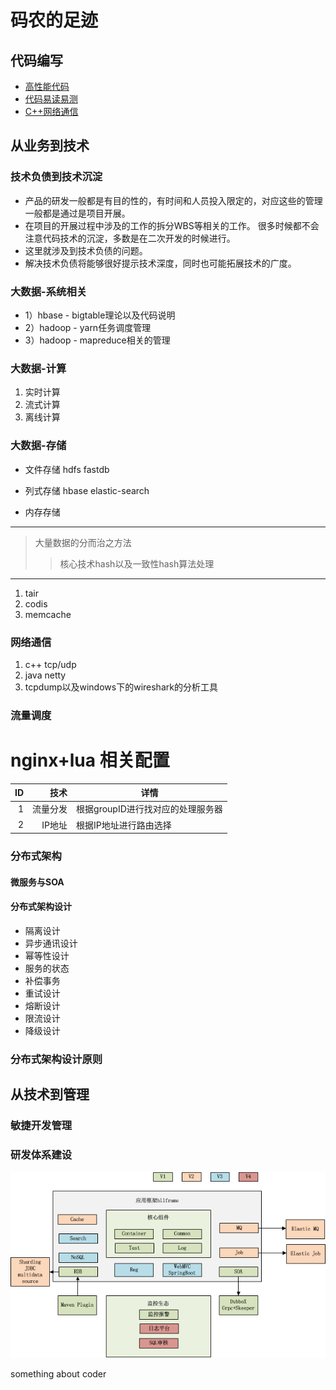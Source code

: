 # 码农的足迹

## 代码编写
* [高性能代码](./topics/code.md)
* [代码易读易测](./topics/架构是什么.md)
* [C++网络通信](./topics/C++网络通信.md)


## 从业务到技术

### 技术负债到技术沉淀
- 产品的研发一般都是有目的性的，有时间和人员投入限定的，对应这些的管理一般都是通过是项目开展。
- 在项目的开展过程中涉及的工作的拆分WBS等相关的工作。 很多时候都不会注意代码技术的沉淀，多数是在二次开发的时候进行。
- 这里就涉及到技术负债的问题。
- 解决技术负债将能够很好提示技术深度，同时也可能拓展技术的广度。


### 大数据-系统相关
* 1）hbase - bigtable理论以及代码说明
* 2）hadoop - yarn任务调度管理
* 3）hadoop - mapreduce相关的管理

### 大数据-计算
1. 实时计算
2. 流式计算
3. 离线计算



### 大数据-存储
* 文件存储
	hdfs
	fastdb
* 列式存储
	hbase
	elastic-search
	
* 内存存储

---

> 大量数据的分而治之方法
>> 核心技术hash以及一致性hash算法处理

---

1. tair
2. codis
3. memcache


### 网络通信
1. c++ tcp/udp
2. java netty
3. tcpdump以及windows下的wireshark的分析工具


### 流量调度
# nginx+lua 相关配置
|ID|技术|详情|
|-:|-:|-|
| 1  | 流量分发 | 根据groupID进行找对应的处理服务器 |
| 2 | IP地址| 根据IP地址进行路由选择 |

### 分布式架构
#### 微服务与SOA
#### 分布式架构设计
* 隔离设计
* 异步通讯设计
* 幂等性设计
* 服务的状态
* 补偿事务
* 重试设计
* 熔断设计
* 限流设计
* 降级设计

### 分布式架构设计原则


## 从技术到管理

### 敏捷开发管理

### 研发体系建设
![架构](./images/struts.png)


something about coder

